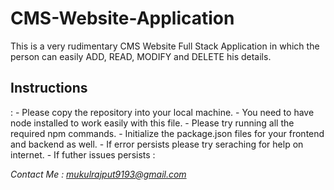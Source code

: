 # CMS-Website-Application
This is a very rudimentary CMS Website Full Stack Application in which the person can easily ADD, READ, MODIFY and DELETE his details.

<h2>Instructions</h2> : 
- Please copy the repository into your local machine. 
- You need to have node installed to work easily with this file.
- Please try running all the required npm commands.
- Initialize the package.json files for your frontend and backend as well.
- If error persists please try seraching for help on internet.
- If futher issues persists :

*Contact Me : mukulrajput9193@gmail.com*
